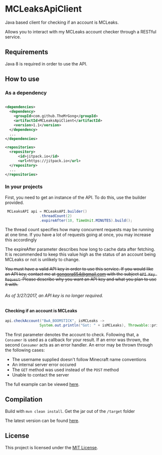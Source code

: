 # MCLeaksApiClient
Java based client for checking if an account is MCLeaks.

Allows you to interact with my MCLeaks account checker through a RESTful service.

## Requirements
Java 8 is required in order to use the API.

## How to use

### As a dependency

```xml

<dependencies>
  <dependency>
    <groupId>com.github.TheMrGong</groupId>
    <artifactId>MCLeaksApiClient</artifactId>
    <version>1.1</version>
  </dependency>
  ...
</dependencies>

<repositories>
  <repository>
      <id>jitpack.io</id>
      <url>https://jitpack.io</url>
  </repository>
  ...
</repositories>
```

### In your projects

First, you need to get an instance of the API. To do this, use the builder provided.

```java
 MCLeaksAPI api = MCLeaksAPI.builder()
                .threadCount(2)
                .expireAfter(10, TimeUnit.MINUTES).build();
```

The thread count specifies how many concurrent requests may be running at one time.
  If you have a lot of requests going at once, you may increase this accordingly 

The expireAfter parameter describes how long to cache data after fetching. 
  It is recommended to keep this value high as the status of an account being
   MCLeaks or not is unlikely to change.

~~You must have a valid API key in order to use this service. 
If you would like an API key, contact me at gongora654@gmail.com with the subject `API Key Request`.
  Please describe why you want an API key and what you plan to use it with.~~
###### As of 3/27/2017, an API key is no longer required.

#### Checking if an account is MCLeaks

```java
api.checkAccount("BwA_BOOMSTICK", isMCLeaks ->
                System.out.println("Got: " + isMCLeaks), Throwable::printStackTrace);
```

The first parameter denotes the account to check. Following that, 
a ``Consumer`` is used as a callback for your result. If an error was
thrown, the second ``Consumer`` acts as an error handler. An error
may be thrown through the following cases:

* The username supplied doesn't follow Minecraft name conventions
* An internal server error occured
* The `GET` method was used instead of the `POST` method
* Unable to contact the server

The full example can be viewed [here](example/Example.java).

## Compilation

Build with `mvn clean install`. Get the jar out of the `/target` folder

The latest version can be found [here](https://github.com/TheMrGong/MCLeaksApiClient/releases/latest).


## License

This project is licensed under the [MIT License](LICENSE).